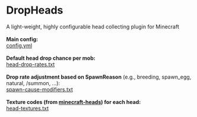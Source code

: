 # DropHeads
A light-weight, highly configurable head collecting plugin for Minecraft
<br>
<br>
**Main config:**<br>
[config.yml](./config.yml)
<br>
<br>
**Default head drop chance per mob:**<br>
[head-drop-rates.txt](./head-drop-rates.txt)
<br>
<br>
**Drop rate adjustment based on SpawnReason** (e.g., breeding, spawn_egg, natural, /summon, ...):<br>
[spawn-cause-modifiers.txt](./spawn-cause-modifiers.txt)
<br>
<br>
**Texture codes (from [minecraft-heads](https://minecraft-heads.com/)) for each head:**<br>
[head-textures.txt](./head-textures.txt)
